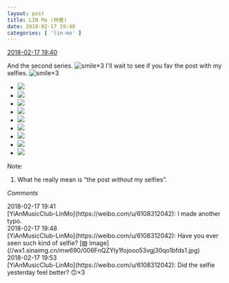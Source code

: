 ```yaml
---
layout: post
title: LIN Mo (林墨)
date: 2018-02-17 19:40
categories: [ 'lin-mo' ]
---
```


<div class="weibo-info">
  <a href="https://weibo.com/6108312042/G3z4FCZsK">2018-02-17 19:40</a>
</div>

And the second series. ![smile](https://img.t.sinajs.cn/t4/appstyle/expression/ext/normal/5c/huanglianwx_org.gif)×3 I'll wait to see if you fav the post with my selfies. ![smile](https://img.t.sinajs.cn/t4/appstyle/expression/ext/normal/5c/huanglianwx_org.gif)×3

<!-- more -->

<ul class="weibo-pic-list-3">
  <li class="weibo-pic">
    <a href="//wx2.sinaimg.cn/mw690/006FnQZYly1fojodp8zv6j31dc0ww4gu.jpg"><img src="//wx2.sinaimg.cn/thumb150/006FnQZYly1fojodp8zv6j31dc0ww4gu.jpg"/></a>
  </li>
  <li class="weibo-pic">
    <a href="//wx4.sinaimg.cn/mw690/006FnQZYly1fojodo1x4xj31dc0ww4h3.jpg"><img src="//wx4.sinaimg.cn/thumb150/006FnQZYly1fojodo1x4xj31dc0ww4h3.jpg"/></a>
  </li>
  <li class="weibo-pic">
    <a href="//wx2.sinaimg.cn/mw690/006FnQZYly1fojod4iwhlj31dc0wwduu.jpg"><img src="//wx2.sinaimg.cn/thumb150/006FnQZYly1fojod4iwhlj31dc0wwduu.jpg"/></a>
  </li>
  <li class="weibo-pic">
    <a href="//wx4.sinaimg.cn/mw690/006FnQZYly1fojods8b7vj31dc0ww17y.jpg"><img src="//wx4.sinaimg.cn/thumb150/006FnQZYly1fojods8b7vj31dc0ww17y.jpg"/></a>
  </li>
  <li class="weibo-pic">
    <a href="//wx2.sinaimg.cn/mw690/006FnQZYly1fojodtakaej31dc0wwk53.jpg"><img src="//wx2.sinaimg.cn/thumb150/006FnQZYly1fojodtakaej31dc0wwk53.jpg"/></a>
  </li>
  <li class="weibo-pic">
    <a href="//wx4.sinaimg.cn/mw690/006FnQZYly1fojodufxzjj31dc0ww7rs.jpg"><img src="//wx4.sinaimg.cn/thumb150/006FnQZYly1fojodufxzjj31dc0ww7rs.jpg"/></a>
  </li>
  <li class="weibo-pic">
    <a href="//wx4.sinaimg.cn/mw690/006FnQZYly1fojodv52qbj31dc0wwgsf.jpg"><img src="//wx4.sinaimg.cn/thumb150/006FnQZYly1fojodv52qbj31dc0wwgsf.jpg"/></a>
  </li>
  <li class="weibo-pic">
    <a href="//wx4.sinaimg.cn/mw690/006FnQZYly1fojoes2hl3j31dc0wwarb.jpg"><img src="//wx4.sinaimg.cn/thumb150/006FnQZYly1fojoes2hl3j31dc0wwarb.jpg"/></a>
  </li>
  <li class="weibo-pic">
    <a href="//wx2.sinaimg.cn/mw690/006FnQZYgy1fojoewj3l9j31dc0wwe6s.jpg"><img src="//wx2.sinaimg.cn/thumb150/006FnQZYgy1fojoewj3l9j31dc0wwe6s.jpg"/></a>
  </li>
</ul>

Note:
1. What he really mean is “the post *without* my selfies”.

*Comments*

<div class="weibo-info">2018-02-17 19:41</div>
[YiAnMusicClub-LinMo](https://weibo.com/u/6108312042): I made another typo.

<div class="weibo-info">2018-02-17 19:48</div>
[YiAnMusicClub-LinMo](https://weibo.com/u/6108312042): Have you ever seen such kind of selfie? [▨ Image](//wx1.sinaimg.cn/mw690/006FnQZYly1fojooo53vgj30qo1bfds1.jpg)

<div class="weibo-info">2018-02-17 19:53</div>
[YiAnMusicClub-LinMo](https://weibo.com/u/6108312042): Did the selfie yesterday feel better? 🙃×3
